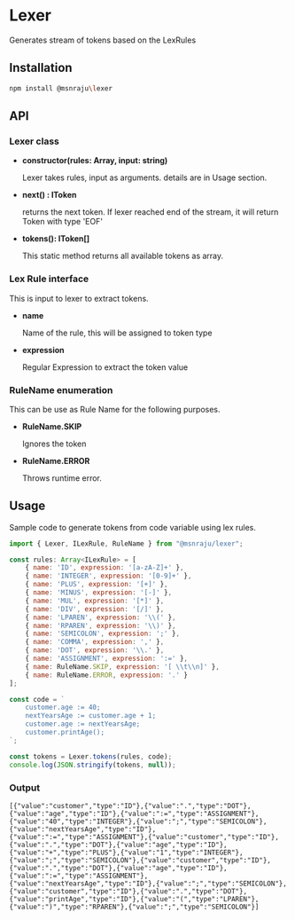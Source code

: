 # Lexer
Generates stream of tokens based on the LexRules


## Installation
```sh
npm install @msnraju\lexer
```
## API

### Lexer class

- **constructor(rules: Array<ILexRule>, input: string)**

   Lexer takes rules, input as arguments. details are in Usage section.

- **next() : IToken**

   returns the next token.
   If lexer reached end of the stream, it will return Token with type 'EOF'

- **tokens(): IToken[]**

   This static method returns all available tokens as array.

### Lex Rule interface

This is input to lexer to extract tokens. 

- **name** 
   
   Name of the rule, this will be assigned to token type

- **expression**

   Regular Expression to extract the token value

### RuleName enumeration
This can be use as Rule Name for the following purposes.

- **RuleName.SKIP**
   
   Ignores the token

- **RuleName.ERROR**
   
   Throws runtime error.

## Usage
Sample code to generate tokens from code variable using lex rules.

```javascript
import { Lexer, ILexRule, RuleName } from "@msnraju/lexer";

const rules: Array<ILexRule> = [
    { name: 'ID', expression: '[a-zA-Z]+' },
    { name: 'INTEGER', expression: '[0-9]+' },
    { name: 'PLUS', expression: '[+]' },
    { name: 'MINUS', expression: '[-]' },
    { name: 'MUL', expression: '[*]' },
    { name: 'DIV', expression: '[/]' },
    { name: 'LPAREN', expression: '\\(' },
    { name: 'RPAREN', expression: '\\)' },
    { name: 'SEMICOLON', expression: ';' },
    { name: 'COMMA', expression: ',' },
    { name: 'DOT', expression: '\\.' },
    { name: 'ASSIGNMENT', expression: ':=' },
    { name: RuleName.SKIP, expression: '[ \\t\\n]' },
    { name: RuleName.ERROR, expression: '.' }
];

const code = `
    customer.age := 40;
    nextYearsAge := customer.age + 1;
    customer.age := nextYearsAge;
    customer.printAge();
`;

const tokens = Lexer.tokens(rules, code);
console.log(JSON.stringify(tokens, null));

```
### Output
```console
[{"value":"customer","type":"ID"},{"value":".","type":"DOT"},{"value":"age","type":"ID"},{"value":":=","type":"ASSIGNMENT"},{"value":"40","type":"INTEGER"},{"value":";","type":"SEMICOLON"},{"value":"nextYearsAge","type":"ID"},{"value":":=","type":"ASSIGNMENT"},{"value":"customer","type":"ID"},{"value":".","type":"DOT"},{"value":"age","type":"ID"},{"value":"+","type":"PLUS"},{"value":"1","type":"INTEGER"},{"value":";","type":"SEMICOLON"},{"value":"customer","type":"ID"},{"value":".","type":"DOT"},{"value":"age","type":"ID"},{"value":":=","type":"ASSIGNMENT"},{"value":"nextYearsAge","type":"ID"},{"value":";","type":"SEMICOLON"},{"value":"customer","type":"ID"},{"value":".","type":"DOT"},{"value":"printAge","type":"ID"},{"value":"(","type":"LPAREN"},{"value":")","type":"RPAREN"},{"value":";","type":"SEMICOLON"}]

```